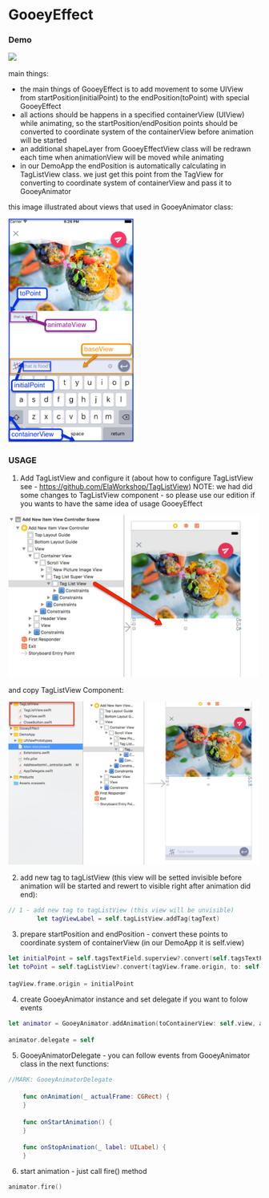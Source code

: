# GooeyEffect

### Demo
<img  width="200" src="/ReadmeSource/GooeyEffectDemo_.gif" />


main things:

 - the main things of GooeyEffect is to add movement to some UIView from startPosition(initialPoint) to the endPosition(toPoint) with special GooeyEffect
 - all actions should be happens in a specified containerView (UIView) while animating, so the startPosition/endPosition points should be converted to coordinate system of the containerView before animation will be started
 - an additional shapeLayer from GooeyEffectView class will be redrawn each time when animationView will be moved while animating
 - in our DemoApp the endPosition is automatically calculating in TagListView class. we just get this point from the TagView for converting to coordinate system of containerView and pass it to GooeyAnimator

this image illustrated about views that used in GooeyAnimator class:

<img  width="250" src="/ReadmeSource/createGooeyAnimator.png" />


### USAGE

1. Add TagListView and configure it
(about how to configure TagListView see - https://github.com/ElaWorkshop/TagListView)
NOTE: we had did some changes to TagListView component - so please use our edition if you wants to have the same idea of usage GooeyEffect

<img  width="500" src="/ReadmeSource/addTagListView.png" />

and copy TagListView Component:

<img  width="500" src="/ReadmeSource/copyTagListComponent.png" />

2. add new tag to tagListView (this view will be setted invisible before animation will be started and rewert to visible right after animation did end):

``` swift
// 1 - add new tag to tagListView (this view will be unvisible)
        let tagViewLabel = self.tagListView.addTag(tagText)
```
3. prepare startPosition and endPosition - convert these points to coordinate system of containerView (in our DemoApp it is self.view)

``` swift
let initialPoint = self.tagsTextField.superview?.convert(self.tagsTextField.frame.origin, to: self.view)
let toPoint = self.tagListView?.convert(tagView.frame.origin, to: self.view) 

tagView.frame.origin = initialPoint
``` 

4. create GooeyAnimator instance and set delegate if you want to folow events

``` swift
let animator = GooeyAnimator.addAnimation(toContainerView: self.view, animateView: tagView, toPoint: toPoint, duration: 0.8, baseView: self.tagsTextField )

animator.delegate = self
``` 

5. GooeyAnimatorDelegate - you can follow events from GooeyAnimator class in the next functions:
``` swift
//MARK: GooeyAnimatorDelegate

    func onAnimation(_ actualFrame: CGRect) {
    }
    
    func onStartAnimation() {
    }
    
    func onStopAnimation(_ label: UILabel) {
    }
```

6. start animation  - just call fire() method

``` swift
animator.fire()
``` 

